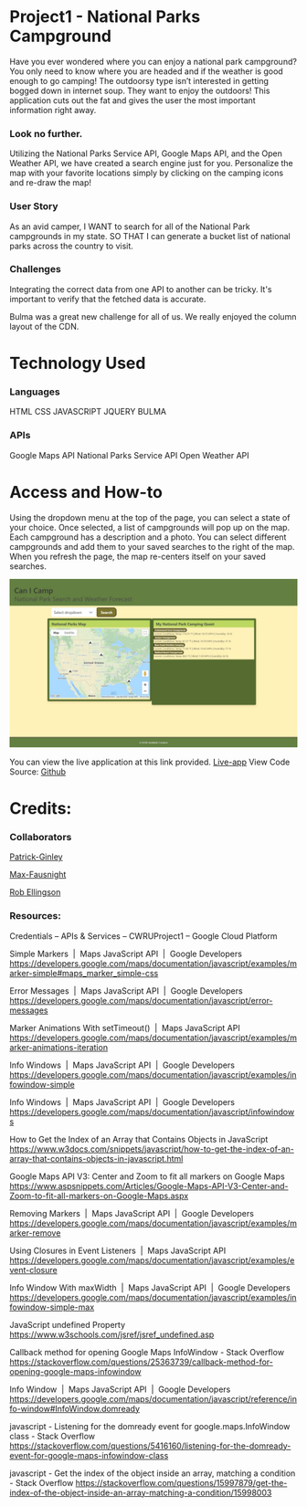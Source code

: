 # Project1 - National Parks Campground 


Have you ever wondered where you can enjoy a national park campground? You only need to know where you are headed and if the weather is good enough to go camping! The outdoorsy type isn’t interested in getting bogged down in internet soup. They want to enjoy the outdoors! This application cuts out the fat and gives the user the most important information right away.


### Look no further. 

Utilizing the National Parks Service API, Google Maps API, and the Open Weather API, we have created a search engine just for you.
Personalize the map with your favorite locations simply by clicking on the camping icons and re-draw the map!

### User Story

As an avid camper, I WANT to search for all of the National Park campgrounds in my state.
SO THAT I can generate a bucket list of national parks across the country to visit.

### Challenges

Integrating the correct data from one API to another can be tricky. It's important to verify that the fetched data is accurate. 

Bulma was a great new challenge for all of us. We really enjoyed the column layout of the CDN.

# Technology Used

### Languages
HTML
CSS
JAVASCRIPT
JQUERY
BULMA

### APIs

Google Maps API
National Parks Service API
Open Weather API


# Access and How-to

Using the dropdown menu at the top of the page, you can select a state of your choice. Once selected, a list of campgrounds will pop up on the map. Each campground has a description and a photo. You can select different campgrounds and add them to your saved searches to the right of the map. When you refresh the page, the map re-centers itself on your saved searches.

![Webpage](assets/images/canicamp.jpeg)

You can view the live application at this link provided. [Live-app](https://awolrob.github.io/Project1/)
View Code Source: [Github](https://github.com/awolrob/Project1)

# Credits:

### Collaborators

[Patrick-Ginley](https://github.com/GinleyP87)

[Max-Fausnight](https://github.com/fausnightm)

[Rob Ellingson](https://github.com/awolrob)

### Resources:

Credentials – APIs & Services – CWRUProject1 – Google Cloud Platform

Simple Markers  |  Maps JavaScript API  |  Google Developers
https://developers.google.com/maps/documentation/javascript/examples/marker-simple#maps_marker_simple-css

Error Messages  |  Maps JavaScript API  |  Google Developers
https://developers.google.com/maps/documentation/javascript/error-messages

Marker Animations With setTimeout()  |  Maps JavaScript API
https://developers.google.com/maps/documentation/javascript/examples/marker-animations-iteration

Info Windows  |  Maps JavaScript API  |  Google Developers
https://developers.google.com/maps/documentation/javascript/examples/infowindow-simple

Info Windows  |  Maps JavaScript API  |  Google Developers
https://developers.google.com/maps/documentation/javascript/infowindows

How to Get the Index of an Array that Contains Objects in JavaScript
https://www.w3docs.com/snippets/javascript/how-to-get-the-index-of-an-array-that-contains-objects-in-javascript.html

Google Maps API V3: Center and Zoom to fit all markers on Google Maps
https://www.aspsnippets.com/Articles/Google-Maps-API-V3-Center-and-Zoom-to-fit-all-markers-on-Google-Maps.aspx

Removing Markers  |  Maps JavaScript API  |  Google Developers
https://developers.google.com/maps/documentation/javascript/examples/marker-remove

Using Closures in Event Listeners  |  Maps JavaScript API
https://developers.google.com/maps/documentation/javascript/examples/event-closure

Info Window With maxWidth  |  Maps JavaScript API  |  Google Developers
https://developers.google.com/maps/documentation/javascript/examples/infowindow-simple-max

JavaScript undefined Property
https://www.w3schools.com/jsref/jsref_undefined.asp

Callback method for opening Google Maps InfoWindow - Stack Overflow
https://stackoverflow.com/questions/25363739/callback-method-for-opening-google-maps-infowindow

Info Window  |  Maps JavaScript API  |  Google Developers
https://developers.google.com/maps/documentation/javascript/reference/info-window#InfoWindow.domready

javascript - Listening for the domready event for google.maps.InfoWindow class - Stack Overflow
https://stackoverflow.com/questions/5416160/listening-for-the-domready-event-for-google-maps-infowindow-class

javascript - Get the index of the object inside an array, matching a condition - Stack Overflow
https://stackoverflow.com/questions/15997879/get-the-index-of-the-object-inside-an-array-matching-a-condition/15998003
